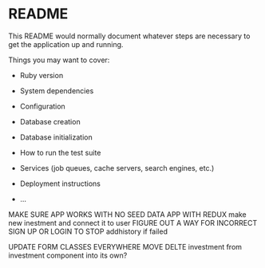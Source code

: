 # README

This README would normally document whatever steps are necessary to get the
application up and running.

Things you may want to cover:

* Ruby version

* System dependencies

* Configuration

* Database creation

* Database initialization

* How to run the test suite

* Services (job queues, cache servers, search engines, etc.)

* Deployment instructions

* ...

MAKE SURE APP WORKS WITH NO SEED DATA
APP WITH REDUX
make new inestment and connect it to user
FIGURE OUT A WAY FOR INCORRECT SIGN UP OR LOGIN TO STOP addhistory if failed

UPDATE FORM CLASSES EVERYWHERE
MOVE DELTE investment from investment component into its own?